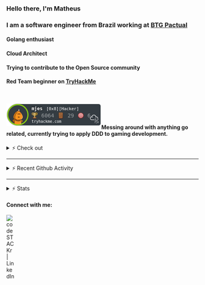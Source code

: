 ### Hello there, I'm Matheus

### I am a software engineer from Brazil working at [BTG Pactual](https://www.btgpactualdigital.com/)

#### Golang enthusiast

#### Cloud Architect

#### Trying to contribute to the Open Source community

#### Red Team beginner on [TryHackMe](https://tryhackme.com/p/mjes)

<br/>

[<img align="left" alt="TryHackMe" src="./assets/thm.png" />][thm]

<br/>
<br/>

#### Messing around with anything go related, currently trying to apply DDD to gaming development. 

<details>
<summary>⚡ Check out </summary>
<br/>

[![ReadMe Card](https://github-readme-stats.vercel.app/api/pin/?username=mathantunes&repo=atari_pingpong_go&theme=tokyonight)](https://github.com/mathantunes/atari_pingpong_go)
<br/>
</details>

<!-- ### Coding on
[![Top Langs](https://github-readme-stats.vercel.app/api/top-langs/?username=mathantunes&hide=css,java&langs_count=7)](https://github.com/mathantunes) -->

---

<details>
<summary>⚡ Recent Github Activity</summary>
<br/>

<!--START_SECTION:activity-->
<!--END_SECTION:activity-->

<br/>
</details>

---

<details>
<summary>⚡ Stats</summary>
<br>

![Matheus's github stats](https://github-readme-stats.vercel.app/api?username=mathantunes&count_private=true&show_icons=true&theme=tokyonight)
<br>
</details>

#### Connect with me:

[<img align="left" alt="codeSTACKr | LinkedIn" width="22px" src="https://cdn.jsdelivr.net/npm/simple-icons@v3/icons/linkedin.svg" />][linkedin]

[linkedin]: https://www.linkedin.com/in/matheus-antunes-de-jesus-b81860112/
[thm]: https://tryhackme.com/p/mjes
